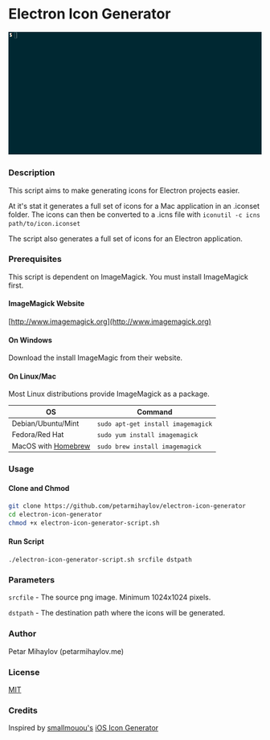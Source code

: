 # Electron Icon Generator

![Electron Icon Generator Demo](https://github.com/petarmihaylov/electron-icon-generator/raw/master/demo.gif)

### Description

This script aims to make generating icons for Electron projects easier.

At it's stat it generates a full set of icons for a Mac application in an .iconset folder. The icons can then be converted to a .icns file with ``iconutil -c icns path/to/icon.iconset``

The script also generates a full set of icons for an Electron application.

### Prerequisites
This script is dependent on ImageMagick. You must install ImageMagick first.

#### ImageMagick Website
[http://www.imagemagick.org](http://www.imagemagick.org)

#### On Windows
Download the install ImageMagic from their website.

#### On Linux/Mac
Most Linux distributions provide ImageMagick as a package.

| **OS**                                  | **Command**                          |
|-----------------------------------------|--------------------------------------|
| Debian/Ubuntu/Mint                      | ``sudo apt-get install imagemagick`` |
| Fedora/Red Hat                          | ``sudo yum install imagemagick``     |
| MacOS with [Homebrew](https://brew.sh/) | ``sudo brew install imagemagick``    |

### Usage

#### Clone and Chmod
```bash
git clone https://github.com/petarmihaylov/electron-icon-generator
cd electron-icon-generator
chmod +x electron-icon-generator-script.sh
```

#### Run Script
``./electron-icon-generator-script.sh srcfile dstpath``

### Parameters

``srcfile`` - The source png image. Minimum 1024x1024 pixels.

``dstpath`` - The destination path where the icons will be generated.

### Author
Petar Mihaylov (petarmihaylov.me)

### License
[MIT](https://opensource.org/licenses/MIT)


### Credits
Inspired by [smallmouou's](https://github.com/smallmuou) [iOS Icon Generator](https://github.com/smallmuou/ios-icon-generator)
